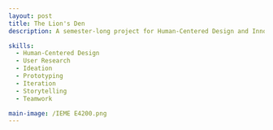 ```yaml
---
layout: post
title: The Lion's Den
description: A semester-long project for Human-Centered Design and Innovation with Professor Harry West. As a class, we were tasked with designing the _experience_ of a new engineering building at Columbia University.

skills:
  - Human-Centered Design
  - User Research
  - Ideation
  - Prototyping
  - Iteration
  - Storytelling
  - Teamwork

main-image: /IEME E4200.png
---
```

